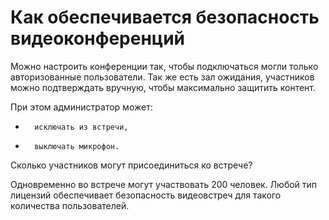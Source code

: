 <h1>Как обеспечивается безопасность видеоконференций</h1>

 

Можно настроить конференции так, чтобы подключаться могли только авторизованные пользователи. Так же есть зал ожидания, участников можно подтверждать вручную, чтобы максимально защитить контент.

 

При этом администратор может:

-       исключать из встречи,

-       выключать микрофон.

 


Сколько участников могут присоединиться ко встрече?

 

Одновременно во встрече могут участвовать 200 человек. Любой тип лицензий обеспечивает безопасность видеовстреч для такого количества пользователей.
